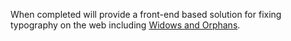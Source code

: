 When completed will provide a front-end based solution for fixing typography on the web including [Widows and Orphans](http://en.wikipedia.org/wiki/Widows_and_orphans).